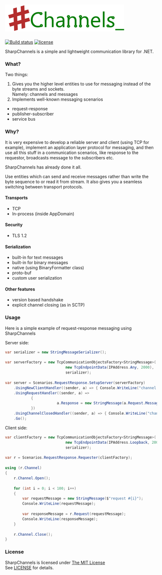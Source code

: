 # ![SharpChannels](logo.png "SharpChannels") 

[![Build status](https://ci.appveyor.com/api/projects/status/923senof89ihceqy?svg=true)](https://ci.appveyor.com/project/VictorScherbakov/sharpchannels) [![license](https://img.shields.io/github/license/mashape/apistatus.svg)](https://github.com/VictorScherbakov/SharpChannels/blob/master/LICENSE)

SharpChannels is a simple and lightweight communication library for .NET.

### What?

Two things:
1. Gives you the higher level entities to use for messaging instead of the byte streams and sockets.  
Namely: channels and messages
2. Implements well-known messaging scenarios
- request-response
- publisher-subscriber
- service bus


### Why?

It is very expensive to develop a reliable server and client (using TCP for example), 
implement an application layer protocol for messaging, and then use all this stuff in a communication scenarios, like response to the requestor, broadcasts message to the subscribers etc.

SharpChannels has already done it all.

Use entities which can send and receive messages rather than write the byte sequence to or read it from stream.
It also gives you a seamless switching between transport protocols.

#### Transports
- TCP
- In-process (inside AppDomain)

#### Security
- TLS 1.2

#### Serialization
- built-in for text messages
- built-in for binary messages
- native (using BinaryFormatter class)
- proto-buf
- custom user serialization

#### Other features
- version based handshake
- explicit channel closing (as in SCTP)

### Usage
Нere is a simple example of request-response messaging using SharpChannels

Server side:
```c#
var serializer = new StringMessageSerializer();

var serverFactory = new TcpCommunicationObjectsFactory<StringMessage>(
                            new TcpEndpointData(IPAddress.Any, 2000), 
                            serializer);

var server = Scenarios.RequestResponse.SetupServer(serverFactory)
    .UsingNewClientHandler((sender, a) => { Console.WriteLine("channel opened"); })
    .UsingRequestHandler((sender, a) => 
            { 
                        a.Response = new StringMessage(a.Request.Message.Replace("request", "response")); 
            })
    .UsingChannelClosedHandler((sender, a) => { Console.WriteLine("channel closed"); })
    .Go();

```

Client side:
```c#
var clientFactory = new TcpCommunicationObjectsFactory<StringMessage>(
                            new TcpEndpointData(IPAddress.Loopback, 2000), 
                            serializer);

var r = Scenarios.RequestResponse.Requester(clientFactory);

using (r.Channel)
{
    r.Channel.Open();

    for (int i = 0; i < 100; i++)
    {
        var requestMessage = new StringMessage($"request #{i}");
        Console.WriteLine(requestMessage);

        var responseMessage = r.Request(requestMessage);
        Console.WriteLine(responseMessage);
    }

    r.Channel.Close();
}
```
### License

SharpChannels is licensed under [The MIT License](https://opensource.org/licenses/MIT)  
See [LICENSE](LICENSE) for details.
